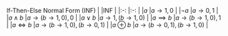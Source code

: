 If-Then-Else Normal Form (INF)
|               |INF                                 |
|:-:            |:-:                                 |
|$a$            |$a \to 1, 0$                        |
|$\neg a$       |$a \to 0, 1$                        |
|$a \land b$    |$a \to (b \to 1, 0), 0$             |
|$a \lor b$     |$a \to 1, (b \to 1, 0)$             |
|$a \implies b$ |$a \to (b \to 1, 0), 1$             |
|$a \iff b$     |$a \to (b \to 1, 0), (b \to 0, 1)$  |
|$a \oplus b$   |$a \to (b \to 0, 1), (b \to 1, 0)$  |

